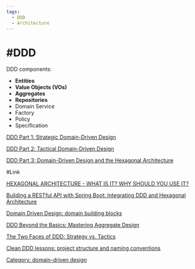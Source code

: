 ```yaml
---
tags:
  - DDD
  - Architecture
---
```


# #DDD

DDD components:
- **Entities**
- **Value Objects (VOs)**
- **Aggregates**
- **Repositories**
- Domain Service
- Factory
- Policy
- Specification



[DDD Part 1: Strategic Domain-Driven Design](https://vaadin.com/blog/ddd-part-1-strategic-domain-driven-design)

[DDD Part 2: Tactical Domain-Driven Design](https://vaadin.com/blog/ddd-part-2-tactical-domain-driven-design)

[DDD Part 3: Domain-Driven Design and the Hexagonal Architecture](https://vaadin.com/blog/ddd-part-3-domain-driven-design-and-the-hexagonal-architecture)



#Link 

[HEXAGONAL ARCHITECTURE - WHAT IS IT? WHY SHOULD YOU USE IT?](https://www.happycoders.eu/software-craftsmanship/hexagonal-architecture/)

[Building a RESTful API with Spring Boot: Integrating DDD and Hexagonal Architecture](https://medium.com/@juannegrin/building-a-restful-api-with-spring-boot-integrating-ddd-and-hexagonal-architecture-df50fe24a1ff)

[Domain Driven Design: domain building blocks](https://concisesoftware.com/blog/domain-driven-design-domain-building-blocks/)

[DDD Beyond the Basics: Mastering Aggregate Design](https://medium.com/ssense-tech/ddd-beyond-the-basics-mastering-aggregate-design-26591e218c8c)

[The Two Faces of DDD: Strategy vs. Tactics](https://letstalkaboutjava.blogspot.com/2025/08/the-two-faces-of-ddd-strategy-vs-tactics.html)


[Clean DDD lessons: project structure and naming conventions](https://medium.com/unil-ci-software-engineering/clean-ddd-lessons-project-structure-and-naming-conventions-00d0b9c57610)

[Category: domain-driven design](https://www.jamesmichaelhickey.com/category/domain-driven-design/)

